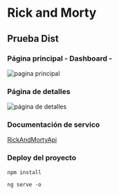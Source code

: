 # Rick and Morty
## Prueba Dist

### Página principal - Dashboard -
![pagina principal](https://i.imgur.com/STkNDc3.png)

### Página de detalles
![página de detalles](https://i.imgur.com/0iEvqaW.png)

### Documentación de servico
[RickAndMortyApi](https://rickandmortyapi.com/documentation/)

### Deploy del proyecto
```
npm install
```
```
ng serve -o
```


